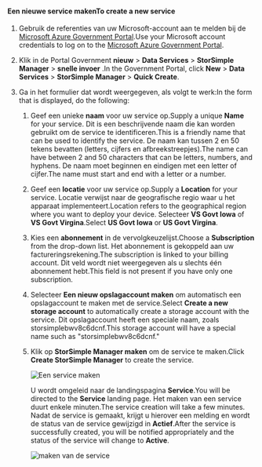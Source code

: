 <!--author=SharS last changed: 9/17/15-->


#### <a name="to-create-a-new-service"></a><span data-ttu-id="ba1b2-101">Een nieuwe service maken</span><span class="sxs-lookup"><span data-stu-id="ba1b2-101">To create a new service</span></span>
1. <span data-ttu-id="ba1b2-102">Gebruik de referenties van uw Microsoft-account aan te melden bij de [Microsoft Azure Government Portal](https://manage.windowsazure.us/).</span><span class="sxs-lookup"><span data-stu-id="ba1b2-102">Use your Microsoft account credentials to log on to the [Microsoft Azure Government Portal](https://manage.windowsazure.us/).</span></span>
2. <span data-ttu-id="ba1b2-103">Klik in de Portal Government **nieuw** > **Data Services** > **StorSimple Manager** > **snelle invoer** .</span><span class="sxs-lookup"><span data-stu-id="ba1b2-103">In the Government Portal, click **New** > **Data Services** > **StorSimple Manager** > **Quick Create**.</span></span>
3. <span data-ttu-id="ba1b2-104">Ga in het formulier dat wordt weergegeven, als volgt te werk:</span><span class="sxs-lookup"><span data-stu-id="ba1b2-104">In the form that is displayed, do the following:</span></span>
   
   1. <span data-ttu-id="ba1b2-105">Geef een unieke **naam** voor uw service op.</span><span class="sxs-lookup"><span data-stu-id="ba1b2-105">Supply a unique **Name** for your service.</span></span> <span data-ttu-id="ba1b2-106">Dit is een beschrijvende naam die kan worden gebruikt om de service te identificeren.</span><span class="sxs-lookup"><span data-stu-id="ba1b2-106">This is a friendly name that can be used to identify the service.</span></span> <span data-ttu-id="ba1b2-107">De naam kan tussen 2 en 50 tekens bevatten (letters, cijfers en afbreekstreepjes).</span><span class="sxs-lookup"><span data-stu-id="ba1b2-107">The name can have between 2 and 50 characters that can be letters, numbers, and hyphens.</span></span> <span data-ttu-id="ba1b2-108">De naam moet beginnen en eindigen met een letter of cijfer.</span><span class="sxs-lookup"><span data-stu-id="ba1b2-108">The name must start and end with a letter or a number.</span></span>
   2. <span data-ttu-id="ba1b2-109">Geef een **locatie** voor uw service op.</span><span class="sxs-lookup"><span data-stu-id="ba1b2-109">Supply a **Location** for your service.</span></span> <span data-ttu-id="ba1b2-110">Locatie verwijst naar de geografische regio waar u het apparaat implementeert.</span><span class="sxs-lookup"><span data-stu-id="ba1b2-110">Location refers to the geographical region where you want to deploy your device.</span></span> <span data-ttu-id="ba1b2-111">Selecteer **VS Govt Iowa** of **VS Govt Virgina**.</span><span class="sxs-lookup"><span data-stu-id="ba1b2-111">Select **US Govt Iowa** or **US Govt Virgina**.</span></span>
   3. <span data-ttu-id="ba1b2-112">Kies een **abonnement** in de vervolgkeuzelijst.</span><span class="sxs-lookup"><span data-stu-id="ba1b2-112">Choose a **Subscription** from the drop-down list.</span></span> <span data-ttu-id="ba1b2-113">Het abonnement is gekoppeld aan uw factureringsrekening.</span><span class="sxs-lookup"><span data-stu-id="ba1b2-113">The subscription is linked to your billing account.</span></span> <span data-ttu-id="ba1b2-114">Dit veld wordt niet weergegeven als u slechts één abonnement hebt.</span><span class="sxs-lookup"><span data-stu-id="ba1b2-114">This field is not present if you have only one subscription.</span></span>
   4. <span data-ttu-id="ba1b2-115">Selecteer **Een nieuw opslagaccount maken** om automatisch een opslagaccount te maken met de service.</span><span class="sxs-lookup"><span data-stu-id="ba1b2-115">Select **Create a new storage account** to automatically create a storage account with the service.</span></span> <span data-ttu-id="ba1b2-116">Dit opslagaccount heeft een speciale naam, zoals storsimplebwv8c6dcnf.</span><span class="sxs-lookup"><span data-stu-id="ba1b2-116">This storage account will have a special name such as "storsimplebwv8c6dcnf."</span></span>
   5. <span data-ttu-id="ba1b2-117">Klik op **StorSimple Manager maken** om de service te maken.</span><span class="sxs-lookup"><span data-stu-id="ba1b2-117">Click **Create StorSimple Manager** to create the service.</span></span>
      
       ![Een service maken](./media/storsimple-create-new-service-gov/HCS_CreateAService-gov-include.png)
      
      <span data-ttu-id="ba1b2-119">U wordt omgeleid naar de landingspagina **Service**.</span><span class="sxs-lookup"><span data-stu-id="ba1b2-119">You will be directed to the **Service** landing page.</span></span> <span data-ttu-id="ba1b2-120">Het maken van een service duurt enkele minuten.</span><span class="sxs-lookup"><span data-stu-id="ba1b2-120">The service creation will take a few minutes.</span></span> <span data-ttu-id="ba1b2-121">Nadat de service is gemaakt, krijgt u hierover een melding en wordt de status van de service gewijzigd in **Actief**.</span><span class="sxs-lookup"><span data-stu-id="ba1b2-121">After the service is successfully created, you will be notified appropriately and the status of the service will change to **Active**.</span></span>
      
       ![maken van de service](./media/storsimple-create-new-service-gov/HCS_StorSimpleManagerServicePage-gov-include.png)

